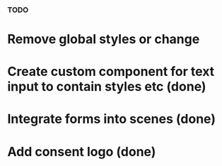 ### TODO ###

# Remove global styles or change
# Create custom component for text input to contain styles etc (done)
# Integrate forms into scenes (done)
# Add consent logo (done)
